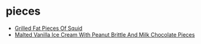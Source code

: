 # pieces

 * [Grilled Fat Pieces Of Squid](index/g/grilled-fat-pieces-of-squid-233769.json)
 * [Malted Vanilla Ice Cream With Peanut Brittle And Milk Chocolate Pieces](index/m/malted-vanilla-ice-cream-with-peanut-brittle-and-milk-chocolate-pieces-51100020.json)
